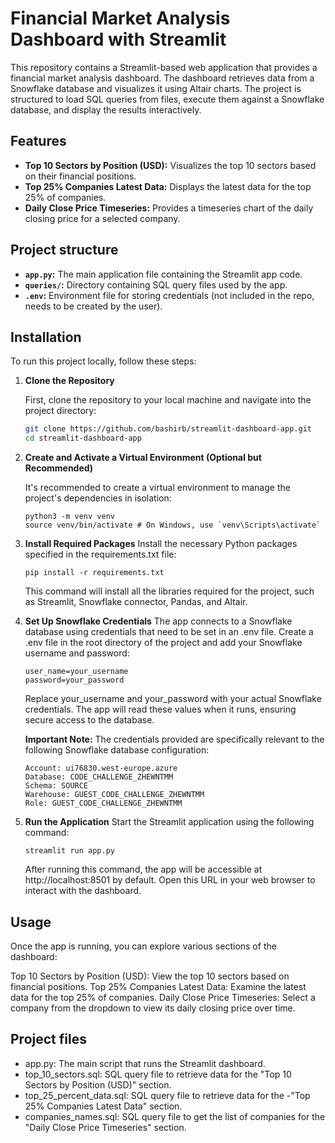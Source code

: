 # Financial Market Analysis Dashboard with Streamlit

This repository contains a Streamlit-based web application that provides a financial market analysis dashboard. The dashboard retrieves data from a Snowflake database and visualizes it using Altair charts. The project is structured to load SQL queries from files, execute them against a Snowflake database, and display the results interactively.

## Features

- **Top 10 Sectors by Position (USD):** Visualizes the top 10 sectors based on their financial positions.
- **Top 25% Companies Latest Data:** Displays the latest data for the top 25% of companies.
- **Daily Close Price Timeseries:** Provides a timeseries chart of the daily closing price for a selected company.

## Project structure

- **`app.py`:** The main application file containing the Streamlit app code.
- **`queries/`:** Directory containing SQL query files used by the app.
- **`.env`:** Environment file for storing credentials (not included in the repo, needs to be created by the user).

## Installation

To run this project locally, follow these steps:

1.  **Clone the Repository**

    First, clone the repository to your local machine and navigate into the project directory:

    ```bash
    git clone https://github.com/bashirb/streamlit-dashboard-app.git
    cd streamlit-dashboard-app

    ```

2.  **Create and Activate a Virtual Environment (Optional but Recommended)**

    It's recommended to create a virtual environment to manage the project's dependencies in isolation:

        python3 -m venv venv
        source venv/bin/activate # On Windows, use `venv\Scripts\activate`

3.  **Install Required Packages**
    Install the necessary Python packages specified in the requirements.txt file:

        pip install -r requirements.txt

    This command will install all the libraries required for the project, such as Streamlit, Snowflake connector, Pandas, and Altair.

4.  **Set Up Snowflake Credentials**
    The app connects to a Snowflake database using credentials that need to be set in an .env file. Create a .env file in the root directory of the project and add your Snowflake username and password:

        user_name=your_username
        password=your_password

    Replace your_username and your_password with your actual Snowflake credentials. The app will read these values when it runs, ensuring secure access to the database.

    **Important Note:**
    The credentials provided are specifically relevant to the following Snowflake database configuration:

        Account: ui76830.west-europe.azure
        Database: CODE_CHALLENGE_ZHEWNTMM
        Schema: SOURCE
        Warehouse: GUEST_CODE_CHALLENGE_ZHEWNTMM
        Role: GUEST_CODE_CHALLENGE_ZHEWNTMM

5.  **Run the Application**
    Start the Streamlit application using the following command:

        streamlit run app.py

    After running this command, the app will be accessible at http://localhost:8501 by default. Open this URL in your web browser to interact with the dashboard.

## Usage

Once the app is running, you can explore various sections of the dashboard:

Top 10 Sectors by Position (USD): View the top 10 sectors based on financial positions.
Top 25% Companies Latest Data: Examine the latest data for the top 25% of companies.
Daily Close Price Timeseries: Select a company from the dropdown to view its daily closing price over time.

## Project files

- app.py: The main script that runs the Streamlit dashboard.
- top_10_sectors.sql: SQL query file to retrieve data for the "Top 10 Sectors by Position (USD)" section.
- top_25_percent_data.sql: SQL query file to retrieve data for the -"Top 25% Companies Latest Data" section.
- companies_names.sql: SQL query file to get the list of companies for the "Daily Close Price Timeseries" section.
